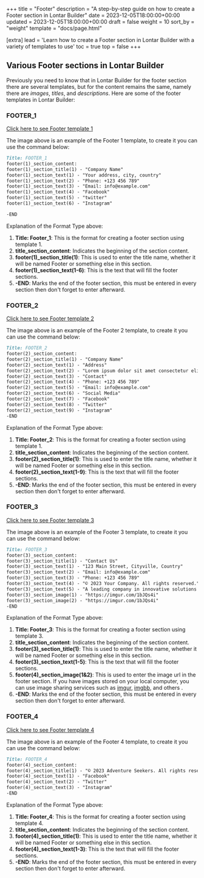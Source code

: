 +++
title = "Footer"
description = "A step-by-step guide on how to create a Footer section in Lontar Builder"
date = 2023-12-05T18:00:00+00:00
updated = 2023-12-05T18:00:00+00:00
draft = false
weight = 10
sort_by = "weight"
template = "docs/page.html"

[extra]
lead = 'Learn how to create a Footer section in Lontar Builder with a variety of templates to use'
toc = true
top = false
+++

## Various Footer sections in Lontar Builder
Previously you need to know that in Lontar Builder for the footer section there are several templates, but for the content remains the same, namely there are *images*, *titles*, and *descriptions*. Here are some of the footer templates in Lontar Builder:

### FOOTER_1

[Click here to see Footer template 1](https://imgur.com/trQ6SXD)

The image above is an example of the Footer 1 template, to create it you can use the command below:
```markdown
Title: FOOTER_1
footer(1)_section_content:
footer(1)_section_title(1) - "Company Name"
footer(1)_section_text(1) - "Your address, city, country"
footer(1)_section_text(2) - "Phone: +123 456 789"
footer(1)_section_text(3) - "Email: info@example.com"
footer(1)_section_text(4) - "Facebook"
footer(1)_section_text(5) - "twitter"
footer(1)_section_text(6) - "Instagram"

-END
```
Explanation of the Format Type above:

1. **Title: Footer_1**: This is the format for creating a footer section using template 1.
2. **title_section_content**: Indicates the beginning of the section content.
3. **footer(1)_section_title(1)**: This is used to enter the title name, whether it will be named Footer or something else in this section.
4. **footer(1)_section_text(1-6)**: This is the text that will fill the footer sections.
5. **-END**: Marks the end of the footer section, this must be entered in every section then don't forget to enter afterward.

### FOOTER_2

[Click here to see Footer template 2](https://imgur.com/trQ6SXD)

The image above is an example of the Footer 2 template, to create it you can use the command below:
```markdown
Title: FOOTER_2
footer(2)_section_content:
footer(2)_section_title(1) - "Company Name"
footer(2)_section_text(1) - "Address"
footer(2)_section_text(2) - "Lorem ipsum dolor sit amet consectetur elit. Dignissimos corrupti nihil commodidolorum iste pariatur repudiandae quaerat."
footer(2)_section_text(3) - "Contact"
footer(2)_section_text(4) - "Phone: +123 456 789"
footer(2)_section_text(5) - "Email: info@example.com"
footer(2)_section_text(6) - "Social Media"
footer(2)_section_text(7) - "Facebook"
footer(2)_section_text(8) - "Twitter"
footer(2)_section_text(9) - "Instagram"
-END
```
Explanation of the Format Type above:

1. **Title: Footer_2**: This is the format for creating a footer section using template 1.
2. **title_section_content**: Indicates the beginning of the section content.
3. **footer(2)_section_title(1)**: This is used to enter the title name, whether it will be named Footer or something else in this section.
4. **footer(2)_section_text(1-9)**: This is the text that will fill the footer sections.
5. **-END**: Marks the end of the footer section, this must be entered in every section then don't forget to enter afterward.

### FOOTER_3

[Click here to see Footer template 3](https://imgur.com/trQ6SXD)

The image above is an example of the Footer 3 template, to create it you can use the command below:
```markdown
Title: FOOTER_3
footer(3)_section_content:
footer(3)_section_title(1) - "Contact Us"
footer(3)_section_text(1) - "123 Main Street, Cityville, Country"
footer(3)_section_text(2) - "Email: info@example.com"
footer(3)_section_text(3) - "Phone: +123 456 789"
footer(3)_section_text(4) - "© 2023 Your Company. All rights reserved."
footer(3)_section_text(5) - "A leading company in innovative solutions for your needs."
footer(3)_section_image(1) - "https://imgur.com/1bJQs4i"
footer(3)_section_image(2) - "https://imgur.com/1bJQs4i"
-END
```
Explanation of the Format Type above:

1. **Title: Footer_3**: This is the format for creating a footer section using template 3.
2. **title_section_content**: Indicates the beginning of the section content.
3. **footer(3)_section_title(1)**: This is used to enter the title name, whether it will be named Footer or something else in this section.
4. **footer(3)_section_text(1-5)**: This is the text that will fill the footer sections.
5. **footer(4)_section_image(1&2)**: This is used to enter the image url in the footer section. If you have images stored on your local computer, you can use image sharing services such as [imgur](https://imgur.com/), [imgbb](https://id.imgbb.com/), and others .
6. **-END**: Marks the end of the footer section, this must be entered in every section then don't forget to enter afterward.

### FOOTER_4

[Click here to see Footer template 4](https://imgur.com/trQ6SXD)

The image above is an example of the Footer 4 template, to create it you can use the command below:
```markdown
Title: FOOTER_4
footer(4)_section_content:
footer(4)_section_title(1) - "© 2023 Adventure Seekers. All rights reserved."
footer(4)_section_text(1) - "Facebook"
footer(4)_section_text(2) - "Twitter"
footer(4)_section_text(3) - "Instagram"
-END
```

Explanation of the Format Type above:

1. **Title: Footer_4**: This is the format for creating a footer section using template 4.
2. **title_section_content**: Indicates the beginning of the section content.
3. **footer(4)_section_title(1)**: This is used to enter the title name, whether it will be named Footer or something else in this section.
4. **footer(4)_section_text(1-3)**: This is the text that will fill the footer sections.
5. **-END**: Marks the end of the footer section, this must be entered in every section then don't forget to enter afterward.